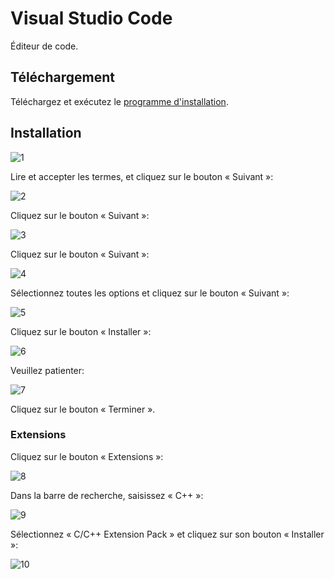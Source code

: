 # Visual Studio Code

Éditeur de code.

## Téléchargement

Téléchargez et exécutez le [programme d'installation](https://code.visualstudio.com/#alt-downloads).

## Installation

![1](Images/VSCode01.png)

Lire et accepter les termes, et cliquez sur le bouton « Suivant »:

![2](Images/VSCode02.png)

Cliquez sur le bouton « Suivant »:

![3](Images/VSCode03.png)

Cliquez sur le bouton « Suivant »:

![4](Images/VSCode04.png)

Sélectionnez toutes les options et cliquez sur le bouton « Suivant »:

![5](Images/VSCode05.png)

Cliquez sur le bouton « Installer »:

![6](Images/VSCode06.png)

Veuillez patienter:

![7](Images/VSCode07.png)

Cliquez sur le bouton « Terminer ».

### Extensions

Cliquez sur le bouton « Extensions »:

![8](Images/VSCode08.png)

Dans la barre de recherche, saisissez « C++ »:

![9](Images/VSCode09.png)

Sélectionnez « C/C++ Extension Pack » et cliquez sur son bouton « Installer »:

![10](Images/VSCode10.png)
